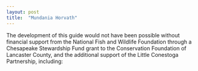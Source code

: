 ```yaml
---
layout: post
title:  "Mundania Horvath"
---
```


<p class="lead">The development of this guide would not have been possible without financial support from the
National Fish and Wildlife Foundation through a Chesapeake Stewardship Fund grant to the Conservation
Foundation of Lancaster County, and the additional support of the Little Conestoga Partnership,
including:</p>
